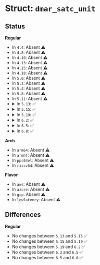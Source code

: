 # Struct: <code>dmar_satc_unit</code>

## Status
<b>Regular</b>
<ul>
<li>
In <code>4.4</code>: Absent ⚠️
</li>
<li>
In <code>4.8</code>: Absent ⚠️
</li>
<li>
In <code>4.10</code>: Absent ⚠️
</li>
<li>
In <code>4.13</code>: Absent ⚠️
</li>
<li>
In <code>4.15</code>: Absent ⚠️
</li>
<li>
In <code>4.18</code>: Absent ⚠️
</li>
<li>
In <code>5.0</code>: Absent ⚠️
</li>
<li>
In <code>5.3</code>: Absent ⚠️
</li>
<li>
In <code>5.4</code>: Absent ⚠️
</li>
<li>
In <code>5.8</code>: Absent ⚠️
</li>
<li>
In <code>5.11</code>: Absent ⚠️
</li>
<li>
<details>
<summary>In <code>5.13</code>: ✅</summary>

```c
struct dmar_satc_unit {
    struct list_head list;
    struct acpi_dmar_header *hdr;
    struct dmar_dev_scope *devices;
    struct intel_iommu *iommu;
    int devices_cnt;
    u8 atc_required;
};
```
</details>
</li>
<li>
<details>
<summary>In <code>5.15</code>: ✅</summary>

```c
struct dmar_satc_unit {
    struct list_head list;
    struct acpi_dmar_header *hdr;
    struct dmar_dev_scope *devices;
    struct intel_iommu *iommu;
    int devices_cnt;
    u8 atc_required;
};
```
</details>
</li>
<li>
<details>
<summary>In <code>5.19</code>: ✅</summary>

```c
struct dmar_satc_unit {
    struct list_head list;
    struct acpi_dmar_header *hdr;
    struct dmar_dev_scope *devices;
    struct intel_iommu *iommu;
    int devices_cnt;
    u8 atc_required;
};
```
</details>
</li>
<li>
<details>
<summary>In <code>6.2</code>: ✅</summary>

```c
struct dmar_satc_unit {
    struct list_head list;
    struct acpi_dmar_header *hdr;
    struct dmar_dev_scope *devices;
    struct intel_iommu *iommu;
    int devices_cnt;
    u8 atc_required;
};
```
</details>
</li>
<li>
<details>
<summary>In <code>6.5</code>: ✅</summary>

```c
struct dmar_satc_unit {
    struct list_head list;
    struct acpi_dmar_header *hdr;
    struct dmar_dev_scope *devices;
    struct intel_iommu *iommu;
    int devices_cnt;
    u8 atc_required;
};
```
</details>
</li>
<li>
<details>
<summary>In <code>6.8</code>: ✅</summary>

```c
struct dmar_satc_unit {
    struct list_head list;
    struct acpi_dmar_header *hdr;
    struct dmar_dev_scope *devices;
    struct intel_iommu *iommu;
    int devices_cnt;
    u8 atc_required;
};
```
</details>
</li>
</ul>
<b>Arch</b>
<ul>
<li>
In <code>arm64</code>: Absent ⚠️
</li>
<li>
In <code>armhf</code>: Absent ⚠️
</li>
<li>
In <code>ppc64el</code>: Absent ⚠️
</li>
<li>
In <code>riscv64</code>: Absent ⚠️
</li>
</ul>
<b>Flavor</b>
<ul>
<li>
In <code>aws</code>: Absent ⚠️
</li>
<li>
In <code>azure</code>: Absent ⚠️
</li>
<li>
In <code>gcp</code>: Absent ⚠️
</li>
<li>
In <code>lowlatency</code>: Absent ⚠️
</li>
</ul>

## Differences
<b>Regular</b>
<ul>
<li>
No changes between <code>5.13</code> and <code>5.15</code> ✅
</li>
<li>
No changes between <code>5.15</code> and <code>5.19</code> ✅
</li>
<li>
No changes between <code>5.19</code> and <code>6.2</code> ✅
</li>
<li>
No changes between <code>6.2</code> and <code>6.5</code> ✅
</li>
<li>
No changes between <code>6.5</code> and <code>6.8</code> ✅
</li>
</ul>
